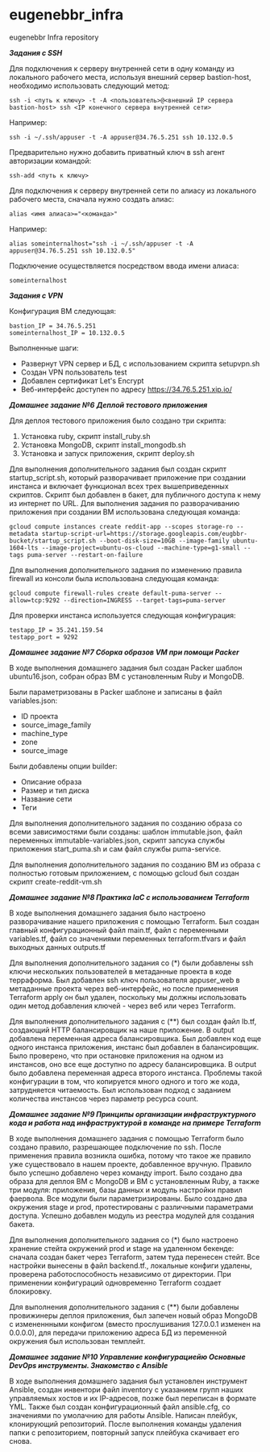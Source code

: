 # eugenebbr_infra
eugenebbr Infra repository

***Задания с SSH***

Для подключения к серверу внутренней сети в одну команду из локального рабочего места, используя внешний сервер bastion-host, необходимо использовать следующий метод:

```
ssh -i <путь к ключу> -t -A <пользователь>@<внешний IP сервера bastion-host> ssh <IP конечного сервера внутренней сети>
```

Например:

```
ssh -i ~/.ssh/appuser -t -A appuser@34.76.5.251 ssh 10.132.0.5
```

Предварительно нужно добавить приватный ключ в ssh агент авторизации командой:

```
ssh-add <путь к ключу>
```

Для подключения к серверу внутренней сети по алиасу из локального рабочего места, сначала нужно создать алиас:

```
alias <имя алиаса>="<команда>"
```

Например:

```
alias someinternalhost="ssh -i ~/.ssh/appuser -t -A appuser@34.76.5.251 ssh 10.132.0.5"
```

Подключение осуществляется посредством ввода имени алиаса:

```
someinternalhost
```

***Задания с VPN***

Конфигурация ВМ следующая:

```
bastion_IP = 34.76.5.251
someinternalhost_IP = 10.132.0.5
```

Выполненные шаги:

- Развернут VPN сервер и БД, с использованием скрипта setupvpn.sh
- Создан VPN пользователь test
- Добавлен сертификат Let's Encrypt
- Веб-интерфейс доступен по адресу https://34.76.5.251.xip.io/


***Домашнее задание №6***
***Деплой тестового приложения***

Для деплоя тестового приложения было создано три скрипта:

1. Установка ruby, скрипт install_ruby.sh
2. Установка MongoDB, скрипт install_mongodb.sh
3. Установка и запуск приложения, скрипт deploy.sh

Для выполнения дополнительного задания был создан скрипт startup_script.sh, который разворачивает приложение при создании инстанса и включает функционал всех трех вышеприведенных скриптов.
Скрипт был добавлен в бакет, для публичного доступа к нему из интернет по URL.
Для выполнения задания по разворачиванию приложения при создании ВМ использована следующая команда:

```
gcloud compute instances create reddit-app --scopes storage-ro --metadata startup-script-url=https://storage.googleapis.com/eugbbr-bucket/startup_script.sh --boot-disk-size=10GB --image-family ubuntu-1604-lts --image-project=ubuntu-os-cloud --machine-type=g1-small --tags puma-server --restart-on-failure
```

Для выполнения дополнительного задания по изменению правила firewall из консоли была использована следующая команда:

```
gcloud compute firewall-rules create default-puma-server --allow=tcp:9292 --direction=INGRESS --target-tags=puma-server
```

Для проверки инстанса используется следующая конфигурация:

```
testapp_IP = 35.241.159.54
testapp_port = 9292
```

***Домашнее задание №7 Сборка образов VM при помощи Packer***

В ходе выполнения домашнего задания был создан Packer шаблон ubuntu16.json, собран образ ВМ с установленным Ruby и MongoDB.

Были параметризованы в Packer шаблоне и записаны в файл variables.json:

 - ID проекта
 - source_image_family
 - machine_type
 - zone
 - source_image

Были добавлены опции builder:

 - Описание образа
 - Размер и тип диска
 - Название сети
 - Теги

Для выполнения дополнительного задания по созданию образа со всеми зависимостями были созданы: шаблон immutable.json, файл переменных immutable-variables.json, скрипт запсука службы приложения start_puma.sh и сам файл службы puma-service.

Для выполнения дополнительного задания по созданию ВМ из образа с полностью готовым приложением, с помощью gcloud был создан скрипт create-reddit-vm.sh


***Домашнее задание №8 Практика IaC с использованием Terraform***

В ходе выполнения домашнего задания было настроено разворачивание нашего приложения с помощью Terraform.
Был создан главный конфигурационный файл main.tf, файл с переменными variables.tf, файл со значениями переменных terraform.tfvars и файл выходных данных outputs.tf

Для выполнения дополнительного задания со (*) были добавлены ssh ключи нескольких пользователей в метаданные проекта в коде терраформа.
Был добавлен ssh ключ пользователя appuser_web в метаданные проекта через веб-интерфейс, но после применения Terraform apply он был удален, поскольку мы должны использовать один метод добавления ключей - через веб или через Terraform.

Для выполнения дополнительного задания с (**) был создан файл lb.tf, создающий HTTP балансировщик на наше приложение. В output добавлена переменная адреса балансировщика.
Был добавлен код еще одного инстанса приложения, инстанс был добавлен в балансировщик. Было проверено, что при остановке приложения на одном из инстансов, оно все еще доступно по адресу балансировщика. В output было добавлена переменная адреса второго инстанса.
Проблемы такой конфигурации в том, что копируется много одного и того же кода, затрудняется читаемость.
Был использован подход с заданием количества инстансов через параметр ресурса count.

***Домашнее задание №9 Принципы организации инфраструктурного кода и работа над инфраструктурой в команде на примере Terraform***

В ходе выполнения домашнего задания с помощью Terraform было создано правило, разрешающее подключение по ssh. После применения правила возникла ошибка, потому что такое же правило уже существовало в нашем проекте, добавленное вручную. Правило было успешно добавлено через команду import.
Было создано два образа для деплоя ВМ с MongoDB и ВМ с установленным Ruby, а также три модуля: приложения, базы данных и модуль настройки правил фаервола. Все модули были параметризированы.
Было создано два окружения stage и prod, протестированы с различными параметрами доступа.
Успешно добавлен модуль из реестра модулей для создания бакета.

Для выполнения дополнительного задания со (*) было настроено хранение стейта окружений prod и stage на удаленном бекенде: сначала создан бакет через Terraform, затем туда перенесен стейт. Все настройки вынесены в файл backend.tf., локальные конфиги удалены, проверена работоспособность независимо от директории. При применении конфигураций одновременно Terraform создает блокировку.

Для выполнения дополнительного задания с (**) были добавлены провижинеры деплоя приложения, был запечен новый образ MongoDB с измененнными конфигом (вместо прослушивания 127.0.0.1 изменен на 0.0.0.0), для передачи приложению адреса БД из переменной окружения был использован темплейт.

***Домашнее задание №10 Управление конфигурациейю Основные DevOps инструменты. Знакомство с Ansible***

В ходе выполнения домашнего задания был установлен инструмент Ansible, создан инвентори файл inventory с указанием групп наших управляемых хостов и их IP-адресов, позже был переписан в формате YML. Также был создан конфигурационный файл ansible.cfg, со значениями по умолачнию для работы Ansible.
Написан плейбук, клонирующий репозиторий. После выполнения команды удаления папки с репозиторием, повторный запуск плейбука скачивает его снова.
